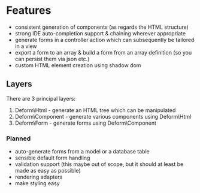 # Features
* consistent generation of components (as regards the HTML structure)
* strong IDE auto-completion support & chaining wherever appropriate
* generate forms in a controller action which can subsequently be tailored in a view
* export a form to an array & build a form from an array definition (so you can persist them via json etc.)
* custom HTML element creation using shadow dom

## Layers
There are 3 principal layers:
1. Deform\Html - generate an HTML tree which can be manipulated
2. Deform\Component - generate various components using Deform\Html
3. Deform\Form - generate forms using Deform\Component

### Planned
* auto-generate forms from a model or a database table
* sensible default form handling
* validation support (this maybe out of scope, but it should at least be made as easy as possible)
* rendering adapters
* make styling easy